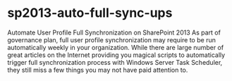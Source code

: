 # sp2013-auto-full-sync-ups
Automate User Profile Full Synchronization on SharePoint 2013
As part of governance plan, full user profile synchronization may require to be run automatically weekly in your organization. While there are large number of great articles on the Internet providing you magical scripts to automatically trigger full synchronization process with Windows Server Task Scheduler, they still miss a few things you may not have paid attention to.
